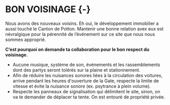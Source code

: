 # BON VOISINAGE {-}

Nous avons des nouveaux voisins. Eh oui, le développement immobilier a aussi touché le Canton de Potton. Mantenir une bonne relation avex eux est névralgique pour la pérennité de l’événement sur ce site que nous nous sommes approprié. 

**C’est pourquoi on demande ta collaboration pour le bon respect du voisinage.**

* Aucune musique, système de son, événements et les rassemblements dont des partys seront tolérés sur la plaine et stationnement.
* Afin de réduire les nuisances sonores liées à la circulation des voitures, arrive pendant les heures d'ouverture de la Gate, respecte la limite de vitesse et évite la nuisance sonore (ex. psytrance à plein volume).
* Respecte les panneaux de signalisation qui délimitent le site, sinon, on va te demander de déplacer ta tente. On est entouré de propriété privée.
